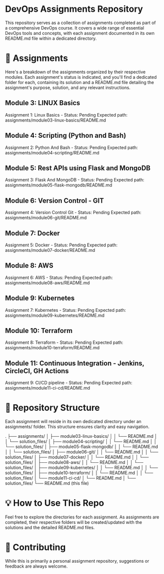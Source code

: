 # DevOps Assignments Repository
This repository serves as a collection of assignments completed as part of a comprehensive DevOps course. It covers a wide range of essential DevOps tools and concepts, with each assignment documented in its own README.md file within a dedicated directory.

# 🚀 Assignments
Here's a breakdown of the assignments organized by their respective modules. Each assignment's status is indicated, and you'll find a dedicated folder for each, containing its solution and a README.md file detailing the assignment's purpose, solution, and any relevant instructions.

## Module 3: LINUX Basics
Assignment 1: Linux Basics - Status: Pending
Expected path: assignments/module03-linux-basics/README.md

## Module 4: Scripting (Python and Bash)
Assignment 2: Python And Bash - Status: Pending
Expected path: assignments/module04-scripting/README.md

## Module 5: Rest APIs using Flask and MongoDB
Assignment 3: Flask And MongoDB - Status: Pending
Expected path: assignments/module05-flask-mongodb/README.md

## Module 6: Version Control - GIT
Assignment 4: Version Control Git - Status: Pending
Expected path: assignments/module06-git/README.md

## Module 7: Docker
Assignment 5: Docker - Status: Pending
Expected path: assignments/module07-docker/README.md

## Module 8: AWS
Assignment 6: AWS - Status: Pending
Expected path: assignments/module08-aws/README.md

## Module 9: Kubernetes
Assignment 7: Kubernetes - Status: Pending
Expected path: assignments/module09-kubernetes/README.md

## Module 10: Terraform
Assignment 8: Terraform - Status: Pending
Expected path: assignments/module10-terraform/README.md

## Module 11: Continuous Integration - Jenkins, CircleCI, GH Actions
Assignment 9: CI/CD pipeline - Status: Pending
Expected path: assignments/module11-ci-cd/README.md

# 📂 Repository Structure
Each assignment will reside in its own dedicated directory under an assignments/ folder. This structure ensures clarity and easy navigation.

.
├── assignments/
│   ├── module03-linux-basics/
│   │   └── README.md
│   │   └── solution_files/
│   ├── module04-scripting/
│   │   └── README.md
│   │   └── solution_files/
│   ├── module05-flask-mongodb/
│   │   └── README.md
│   │   └── solution_files/
│   ├── module06-git/
│   │   └── README.md
│   │   └── solution_files/
│   ├── module07-docker/
│   │   └── README.md
│   │   └── solution_files/
│   ├── module08-aws/
│   │   └── README.md
│   │   └── solution_files/
│   ├── module09-kubernetes/
│   │   └── README.md
│   │   └── solution_files/
│   ├── module10-terraform/
│   │   └── README.md
│   │   └── solution_files/
│   └── module11-ci-cd/
│       └── README.md
│       └── solution_files/
└── README.md (this file)

# 💡 How to Use This Repo
Feel free to explore the directories for each assignment. As assignments are completed, their respective folders will be created/updated with the solutions and the detailed README.md files.

# 🤝 Contributing
While this is primarily a personal assignment repository, suggestions or feedback are always welcome.
